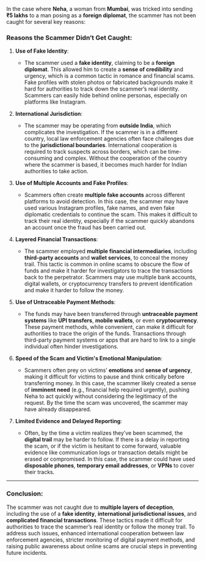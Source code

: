 In the case where **Neha**, a woman from **Mumbai**, was tricked into sending **₹5 lakhs** to a man posing as a **foreign diplomat**, the scammer has not been caught for several key reasons:

### **Reasons the Scammer Didn’t Get Caught**:

1. **Use of Fake Identity**:
   - The scammer used a **fake identity**, claiming to be a **foreign diplomat**. This allowed him to create a **sense of credibility** and urgency, which is a common tactic in romance and financial scams. Fake profiles with stolen photos or fabricated backgrounds make it hard for authorities to track down the scammer’s real identity. Scammers can easily hide behind online personas, especially on platforms like Instagram.

2. **International Jurisdiction**:
   - The scammer may be operating from **outside India**, which complicates the investigation. If the scammer is in a different country, local law enforcement agencies often face challenges due to the **jurisdictional boundaries**. International cooperation is required to track suspects across borders, which can be time-consuming and complex. Without the cooperation of the country where the scammer is based, it becomes much harder for Indian authorities to take action.

3. **Use of Multiple Accounts and Fake Profiles**:
   - Scammers often create **multiple fake accounts** across different platforms to avoid detection. In this case, the scammer may have used various Instagram profiles, fake names, and even fake diplomatic credentials to continue the scam. This makes it difficult to track their real identity, especially if the scammer quickly abandons an account once the fraud has been carried out.

4. **Layered Financial Transactions**:
   - The scammer employed **multiple financial intermediaries**, including **third-party accounts** and **wallet services**, to conceal the money trail. This tactic is common in online scams to obscure the flow of funds and make it harder for investigators to trace the transactions back to the perpetrator. Scammers may use multiple bank accounts, digital wallets, or cryptocurrency transfers to prevent identification and make it harder to follow the money.

5. **Use of Untraceable Payment Methods**:
   - The funds may have been transferred through **untraceable payment systems** like **UPI transfers**, **mobile wallets**, or even **cryptocurrency**. These payment methods, while convenient, can make it difficult for authorities to trace the origin of the funds. Transactions through third-party payment systems or apps that are hard to link to a single individual often hinder investigations.

6. **Speed of the Scam and Victim's Emotional Manipulation**:
   - Scammers often prey on victims’ **emotions** and **sense of urgency**, making it difficult for victims to pause and think critically before transferring money. In this case, the scammer likely created a sense of **imminent need** (e.g., financial help required urgently), pushing Neha to act quickly without considering the legitimacy of the request. By the time the scam was uncovered, the scammer may have already disappeared.

7. **Limited Evidence and Delayed Reporting**:
   - Often, by the time a victim realizes they’ve been scammed, the **digital trail** may be harder to follow. If there is a delay in reporting the scam, or if the victim is hesitant to come forward, valuable evidence like communication logs or transaction details might be erased or compromised. In this case, the scammer could have used **disposable phones**, **temporary email addresses**, or **VPNs** to cover their tracks.

---

### **Conclusion**:
The scammer was not caught due to **multiple layers of deception**, including the use of a **fake identity**, **international jurisdictional issues**, and **complicated financial transactions**. These tactics made it difficult for authorities to trace the scammer’s real identity or follow the money trail. To address such issues, enhanced international cooperation between law enforcement agencies, stricter monitoring of digital payment methods, and raising public awareness about online scams are crucial steps in preventing future incidents.